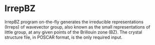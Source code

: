 # IrrepBZ
IrrepBZ program on-the-fly generates the irreducible representations (Irreps) of wavevector group, also known as the small representations of little group, at any given points of the Brillouin zone (BZ). The crystal structure file, in POSCAR format, is the only required input.
